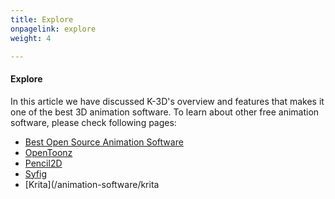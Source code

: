 ```yaml
---
title: Explore
onpagelink: explore
weight: 4

---
```


#### **Explore**

In this article we have discussed K-3D's overview and features that makes it one of the best 3D animation software. To learn about other free animation software, please check following pages:

- [Best Open Source Animation Software](/animation-software)
- [OpenToonz](/animation-software/opentoonz)
- [Pencil2D](/animation-software/pencil2d)
- [Syfig](/animation-software/synfig)
- [Krita](/animation-software/krita
 